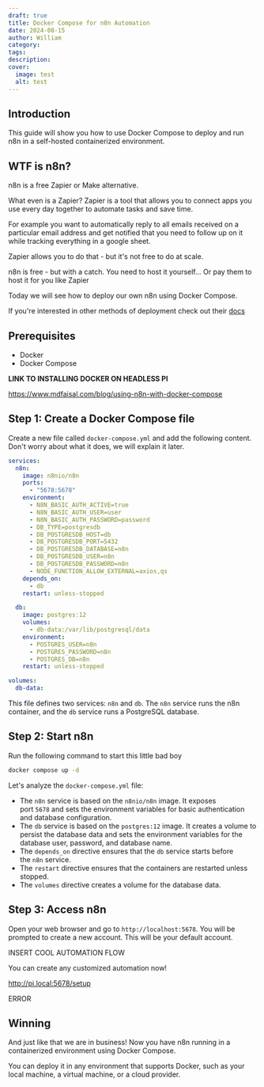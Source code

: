 ```yaml
---
draft: true
title: Docker Compose for n8n Automation
date: 2024-08-15
author: William
category: 
tags: 
description: 
cover:
  image: test
  alt: test
---
```

## Introduction

This guide will show you how to use Docker Compose to deploy and run n8n in a self-hosted containerized environment.

## WTF is n8n?

n8n is a free Zapier or Make alternative.

What even is a Zapier? Zapier is a tool that allows you to connect apps you use every day together to automate tasks and save time.

For example you want to automatically reply to all emails received on a particular email address and get notified that you need to follow up on it while tracking everything in a google sheet.

Zapier allows you to do that - but it's not free to do at scale.

n8n is free - but with a catch. You need to host it yourself... Or pay them to host it for you like Zapier

Today we will see how to deploy our own n8n using Docker Compose. 

If you're interested in other methods of deployment check out their [docs](https://docs.n8n.io/hosting/installation/server-setups/)

## Prerequisites

- Docker
- Docker Compose

**LINK TO INSTALLING DOCKER ON HEADLESS PI**




https://www.mdfaisal.com/blog/using-n8n-with-docker-compose



## Step 1: Create a Docker Compose file

Create a new file called `docker-compose.yml` and add the following content. Don't worry about what it does, we will explain it later.

```yaml
services:
  n8n:
    image: n8nio/n8n
    ports:
      - "5678:5678"
    environment:
      - N8N_BASIC_AUTH_ACTIVE=true
      - N8N_BASIC_AUTH_USER=user
      - N8N_BASIC_AUTH_PASSWORD=password
      - DB_TYPE=postgresdb
      - DB_POSTGRESDB_HOST=db
      - DB_POSTGRESDB_PORT=5432
      - DB_POSTGRESDB_DATABASE=n8n
      - DB_POSTGRESDB_USER=n8n
      - DB_POSTGRESDB_PASSWORD=n8n
      - NODE_FUNCTION_ALLOW_EXTERNAL=axios,qs
    depends_on:
      - db
    restart: unless-stopped

  db:
    image: postgres:12
    volumes:
      - db-data:/var/lib/postgresql/data
    environment:
      - POSTGRES_USER=n8n
      - POSTGRES_PASSWORD=n8n
      - POSTGRES_DB=n8n
    restart: unless-stopped

volumes:
  db-data:
```

This file defines two services: `n8n` and `db`. The `n8n` service runs the n8n container, and the `db` service runs a PostgreSQL database.


## Step 2: Start n8n

Run the following command to start this little bad boy

```bash
docker compose up -d
```


Let's analyze the `docker-compose.yml` file:

- The `n8n` service is based on the `n8nio/n8n` image. It exposes port `5678` and sets the environment variables for basic authentication and database configuration.
- The `db` service is based on the `postgres:12` image. It creates a volume to persist the database data and sets the environment variables for the database user, password, and database name.
- The `depends_on` directive ensures that the `db` service starts before the `n8n` service.
- The `restart` directive ensures that the containers are restarted unless stopped.
- The `volumes` directive creates a volume for the database data.

## Step 3: Access n8n
Open your web browser and go to `http://localhost:5678`. You will be prompted to create a new account. This will be your default account.

INSERT COOL AUTOMATION FLOW 

You can create any customized automation now!

http://pi.local:5678/setup 

ERROR

	

## Winning 

And just like that we are in business! Now you have n8n running in a containerized environment using Docker Compose.

You can deploy it in any environment that supports Docker, such as your local machine, a virtual machine, or a cloud provider.
